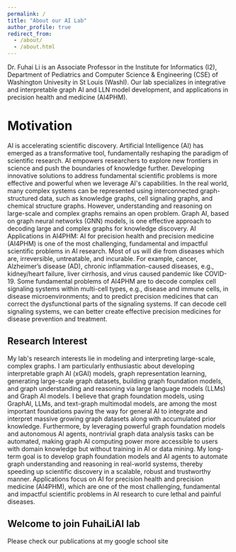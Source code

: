 ```yaml
---
permalink: /
title: "About our AI Lab"
author_profile: true
redirect_from: 
  - /about/
  - /about.html
---
```


Dr. Fuhai Li is an Associate Professor in the Institute for Informatics (I2), Department of Pediatrics and Computer Science & Engineering (CSE) of Washington Univesity in St Louis (WashI). Our lab specializes in integrative and interpretable graph AI and LLN model development, and applications in precision health and medicine (AI4PHM).


Motivation
======
AI is accelerating scientific discovery. Artificial Intelligence (AI) has emerged as a transformative tool, fundamentally reshaping the paradigm of scientific research. AI empowers researchers to explore new frontiers in science and push the boundaries of knowledge further. Developing innovative solutions to address fundamental scientific problems is more effective and powerful when we leverage AI's capabilities. In the real world, many complex systems can be represented using interconnected graph-structured data, such as knowledge graphs, cell signaling graphs, and chemical structure graphs. However, understanding and reasoning on large-scale and complex graphs remains an open problem. Graph AI, based on graph neural networks (GNN) models, is one effective approach to decoding large and complex graphs for knowledge discovery. 
AI Applications in AI4PHM: AI for precision health and precision medicine (AI4PHM) is one of the most challenging, fundamental and impactful scientific problems in AI research. Most of us will die from diseases which are, irreversible, untreatable, and incurable. For example, cancer, Alzheimer’s disease (AD), chronic inflammation-caused diseases, e.g., kidney/heart failure, liver cirrhosis, and virus caused pandemic like COVID-19. Some fundamental problems of AI4PHM are to decode complex cell signaling systems within multi-cell types, e.g., disease and immune cells, in disease microenvironments; and to predict precision medicines that can correct the dysfunctional parts of the signaling systems. If can decode cell signaling systems, we can better create effective precision medicines for disease prevention and treatment. 

Research Interest
------
My lab's research interests lie in modeling and interpreting large-scale, complex graphs. I am particularly enthusiastic about developing interpretable graph AI (xGAI) models, graph representation learning, generating large-scale graph datasets, building graph foundation models, and graph understanding and reasoning via large language models (LLMs) and Graph AI models. I believe that graph foundation models, using GraphAI, LLMs, and text-graph multimodal models, are among the most important foundations paving the way for general AI to integrate and interpret massive growing graph datasets along with accumulated prior knowledge. Furthermore, by leveraging powerful graph foundation models and autonomous AI agents, nontrivial graph data analysis tasks can be automated, making graph AI computing power more accessible to users with domain knowledge but without training in AI or data mining. My long-term goal is to develop graph foundation models and AI agents to automate graph understanding and reasoning in real-world systems, thereby speeding up scientific discovery in a scalable, robust and trustworthy manner. Applications focus on AI for precision health and precision medicine (AI4PHM), which are one of the most challenging, fundamental and impactful scientific problems in AI research to cure lethal and painful diseases.

Welcome to join FuhaiLiAI lab
------
Please check our publications at my google school site
